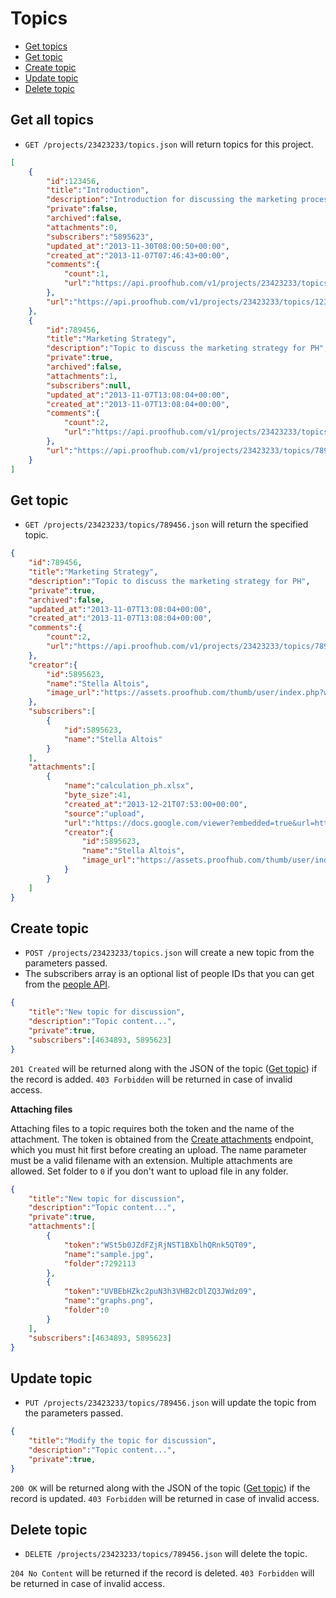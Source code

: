 Topics
====================

* [Get topics](#get-topics)
* [Get topic](#get-topic)
* [Create topic](#create-topic)
* [Update topic](#update-topic)
* [Delete topic](#delete-topic)

Get all topics
----------------

* `GET /projects/23423233/topics.json` will return topics for this project.

```json
[
    {
        "id":123456,
        "title":"Introduction",
        "description":"Introduction for discussing the marketing process",
        "private":false,
        "archived":false,
        "attachments":0,
        "subscribers":"5895623",
        "updated_at":"2013-11-30T08:00:50+00:00",
        "created_at":"2013-11-07T07:46:43+00:00",
        "comments":{
            "count":1,
            "url":"https://api.proofhub.com/v1/projects/23423233/topics/123456/comments.json"
        },
        "url":"https://api.proofhub.com/v1/projects/23423233/topics/123456.json"
    },
    {
        "id":789456,
        "title":"Marketing Strategy",
        "description":"Topic to discuss the marketing strategy for PH",
        "private":true,
        "archived":false,
        "attachments":1,
        "subscribers":null,
        "updated_at":"2013-11-07T13:08:04+00:00",
        "created_at":"2013-11-07T13:08:04+00:00",
        "comments":{
            "count":2,
            "url":"https://api.proofhub.com/v1/projects/23423233/topics/789456/comments.json"
        },
        "url":"https://api.proofhub.com/v1/projects/23423233/topics/789456.json"
    }
]
```

Get topic
----------------

* `GET /projects/23423233/topics/789456.json` will return the specified topic.

```json
{
    "id":789456,
    "title":"Marketing Strategy",
    "description":"Topic to discuss the marketing strategy for PH",
    "private":true,
    "archived":false,
    "updated_at":"2013-11-07T13:08:04+00:00",
    "created_at":"2013-11-07T13:08:04+00:00",
    "comments":{
        "count":2,
        "url":"https://api.proofhub.com/v1/projects/23423233/topics/789456/comments.json"
    },
    "creator":{
        "id":5895623,
        "name":"Stella Altois",
        "image_url":"https://assets.proofhub.com/thumb/user/index.php?width=80&height=80&cropratio=1:1&image=123456/812b4ba287f5ee0bc9d43bbf5bbe87fb1370073119.jpg"
    },
    "subscribers":[
        {
            "id":5895623,
            "name":"Stella Altois"
        }
    ],
    "attachments":[
        {
            "name":"calculation_ph.xlsx",
            "byte_size":41,
            "created_at":"2013-12-21T07:53:00+00:00",
            "source":"upload",
            "url":"https://docs.google.com/viewer?embedded=true&url=https%3A%2F%2Fsdp_.proofhub.com%2Fview%2Fdoc%2F%3F2176707%2F43981916%2F812b4ba287f5ee0bc9d43bbf5bbe87fb13876123809z%2F5a3304d7f18ed98cc1443a0a02573186%2Fcalculation_sdplabs%5B20120620%5D.xlsx",
            "creator":{
                "id":5895623,
                "name":"Stella Altois",
                "image_url":"https://assets.proofhub.com/thumb/user/index.php?width=80&height=80&cropratio=1:1&image=123456/812b4ba287f5ee0bc9d43bbf5bbe87fb1370073119.jpg"
            }
        }
    ]
}
```
Create topic
----------------

* `POST /projects/23423233/topics.json` will create a new topic from the parameters passed. 
* The subscribers array is an optional list of people IDs that you can get from the [people API](https://github.com/sdplabs/proofhub-api/blob/master/sections/people.md). 

```json
{
	"title":"New topic for discussion",
	"description":"Topic content...",
	"private":true,
	"subscribers":[4634893, 5895623]
}
```

`201 Created` will be returned along with the JSON of the topic ([Get topic](#get-topic)) if the record is added. `403 Forbidden` will be returned in case of invalid access.

**Attaching files**

Attaching files to a topic requires both the token and the name of the attachment. The token is obtained from the [Create attachments](
https://github.com/sdplabs/proofhub-api/blob/master/sections/attachemnts.md#create-attachment) endpoint, which you must hit first before creating an upload. The name parameter must be a valid filename with an extension. Multiple attachments are allowed. Set folder to `0` if you don't want to upload file in any folder.

```json
{
	"title":"New topic for discussion",
	"description":"Topic content...",
	"private":true,
	"attachments":[
		{
			"token":"WSt5b0JZdFZjRjNST1BXblhQRnk5QT09",
			"name":"sample.jpg",
			"folder":7292113
		},
		{
			"token":"UVBEbHZkc2puN3h3VHB2cDlZQ3JWdz09",
			"name":"graphs.png",
			"folder":0
		}
	],
	"subscribers":[4634893, 5895623]
}
```

Update topic
----------------

* `PUT /projects/23423233/topics/789456.json` will update the topic from the parameters passed.

```json
{
	"title":"Modify the topic for discussion",
	"description":"Topic content...",
	"private":true,
}
```

`200 OK` will be returned along with the JSON of the topic ([Get topic](#get-topic)) if the record is updated. `403 Forbidden` will be returned in case of invalid access.

Delete topic
----------------

* `DELETE /projects/23423233/topics/789456.json` will delete the topic.

`204 No Content` will be returned if the record is deleted. `403 Forbidden` will be returned in case of invalid access.

